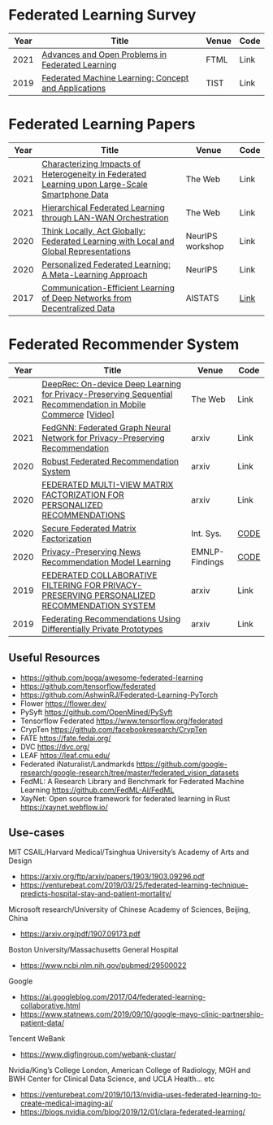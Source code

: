 # Federated Learning Survey
| Year   | Title  | Venue | Code  |
|-------|--------|--------|-----------|
| 2021 | [Advances and Open Problems in Federated Learning](https://arxiv.org/pdf/1912.04977.pdf) | FTML  | Link |
| 2019 | [Federated Machine Learning: Concept and Applications](https://dl.acm.org/doi/pdf/10.1145/3298981) | TIST | Link |

# Federated Learning Papers
| Year   | Title  | Venue | Code  |
|-------|--------|--------|-----------|
| 2021 | [Characterizing Impacts of Heterogeneity in Federated Learning upon Large-Scale Smartphone Data](https://arxiv.org/pdf/2006.06983.pdf) | The Web  | Link |
| 2021 | [Hierarchical Federated Learning through LAN-WAN Orchestration](https://arxiv.org/pdf/2010.11612.pdf) | The Web  | Link |
| 2020 | [Think Locally, Act Globally: Federated Learning with Local and Global Representations](https://arxiv.org/pdf/2001.01523.pdf) | NeurIPS workshop | Link |
| 2020 | [Personalized Federated Learning: A Meta-Learning Approach](https://arxiv.org/pdf/2002.07948.pdf) | NeurIPS | Link | 
| 2017 | [Communication-Efficient Learning of Deep Networks from Decentralized Data](http://proceedings.mlr.press/v54/mcmahan17a/mcmahan17a.pdf) | AISTATS | [Link](https://github.com/shaoxiongji/federated-learning) |


# Federated  Recommender System
| Year   | Title  | Venue | Code  |
|-------|--------|--------|-----------|
| 2021 | [DeepRec: On-device Deep Learning for Privacy-Preserving Sequential Recommendation in Mobile Commerce](__) [\[Video\]](https://www.youtube.com/watch?v=2J61s9xXTPo) | The Web | Link |
| 2021 | [FedGNN: Federated Graph Neural Network for Privacy-Preserving Recommendation](https://arxiv.org/abs/2102.04925) | arxiv | Link |
| 2020 | [Robust Federated Recommendation System](https://arxiv.org/pdf/2006.08259.pdf) | arxiv | Link |
| 2020 | [FEDERATED MULTI-VIEW MATRIX FACTORIZATION FOR PERSONALIZED RECOMMENDATIONS](https://arxiv.org/pdf/2004.04256.pdf) | arxiv | Link | 
| 2020 | [Secure Federated Matrix Factorization](https://arxiv.org/pdf/1906.05108.pdf) | Int. Sys. | [CODE](https://github.com/Di-Chai/FedMF) | 
| 2020 | [Privacy-Preserving News Recommendation Model Learning](https://arxiv.org/pdf/2003.09592.pdf) | EMNLP-Findings | [CODE](https://github.com/JulySinceAndrew/FedNewsRec-EMNLP-Findings-2020) | 
| 2019 | [FEDERATED COLLABORATIVE FILTERING FOR PRIVACY-PRESERVING PERSONALIZED RECOMMENDATION SYSTEM](https://arxiv.org/pdf/1901.09888.pdf) | arxiv | Link | 
| 2019 | [Federating Recommendations Using Differentially Private Prototypes](https://arxiv.org/pdf/2003.00602.pdf) | arxiv | Link | 

## Useful Resources
- https://github.com/poga/awesome-federated-learning
- https://github.com/tensorflow/federated
- https://github.com/AshwinRJ/Federated-Learning-PyTorch
- Flower https://flower.dev/
- PySyft https://github.com/OpenMined/PySyft
- Tensorflow Federated  https://www.tensorflow.org/federated
- CrypTen https://github.com/facebookresearch/CrypTen
- FATE https://fate.fedai.org/
- DVC https://dvc.org/
- LEAF https://leaf.cmu.edu/
- Federated iNaturalist/Landmarkds https://github.com/google-research/google-research/tree/master/federated_vision_datasets
- FedML: A Research Library and Benchmark for Federated Machine Learning https://github.com/FedML-AI/FedML
- XayNet: Open source framework for federated learning in Rust https://xaynet.webflow.io/ 


## Use-cases

MIT CSAIL/Harvard Medical/Tsinghua University’s Academy of Arts and Design

* https://arxiv.org/ftp/arxiv/papers/1903/1903.09296.pdf
* https://venturebeat.com/2019/03/25/federated-learning-technique-predicts-hospital-stay-and-patient-mortality/

Microsoft research/University of Chinese Academy of Sciences, Beijing, China

* https://arxiv.org/pdf/1907.09173.pdf

Boston University/Massachusetts General Hospital

* https://www.ncbi.nlm.nih.gov/pubmed/29500022

Google

* https://ai.googleblog.com/2017/04/federated-learning-collaborative.html
* https://www.statnews.com/2019/09/10/google-mayo-clinic-partnership-patient-data/

Tencent WeBank

* https://www.digfingroup.com/webank-clustar/

Nvidia/King’s College London, American College of Radiology, MGH and BWH Center for Clinical Data Science, and UCLA Health... etc

* https://venturebeat.com/2019/10/13/nvidia-uses-federated-learning-to-create-medical-imaging-ai/
* https://blogs.nvidia.com/blog/2019/12/01/clara-federated-learning/
